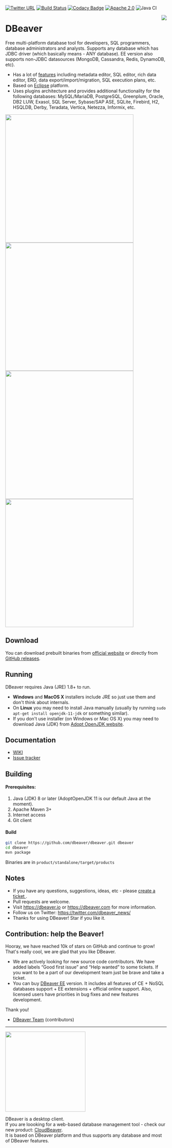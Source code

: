 [![Twitter URL](https://img.shields.io/twitter/url/https/twitter.com/dbeaver_news.svg?style=social&label=Follow%20%40dbeaver_news)](https://twitter.com/dbeaver_news)
[![Build Status](https://travis-ci.org/dbeaver/dbeaver.svg?branch=devel)](https://travis-ci.org/dbeaver/dbeaver)
[![Codacy Badge](https://api.codacy.com/project/badge/Grade/70fbe55885864aa38d246b8180f5916a)](https://www.codacy.com/manual/serge/dbeaver?utm_source=github.com&amp;utm_medium=referral&amp;utm_content=dbeaver/dbeaver&amp;utm_campaign=Badge_Grade)
[![Apache 2.0](https://img.shields.io/github/license/cronn-de/jira-sync.svg)](http://www.apache.org/licenses/LICENSE-2.0)
![Java CI](https://github.com/dbeaver/dbeaver/workflows/Java%20CI/badge.svg)
<!--[![paypal](https://img.shields.io/badge/Donate-PayPal-green.svg)](https://www.paypal.com/cgi-bin/webscr?cmd=_s-xclick&hosted_button_id=KFGAGZ24YZE3C)-->


<img src="https://github.com/dbeaver/dbeaver/wiki/images/dbeaver-icon-64x64.png" align="right"/>

# DBeaver

Free multi-platform database tool for developers, SQL programmers, database administrators and analysts. 
Supports any database which has JDBC driver (which basically means - ANY database). EE version also supports non-JDBC datasources (MongoDB, Cassandra, Redis, DynamoDB, etc).

* Has a lot of <a href="https://github.com/dbeaver/dbeaver/wiki">features</a> including metadata editor, SQL editor, rich data editor, ERD, data export/import/migration, SQL execution plans, etc.
* Based on <a href="http://www.eclipse.org/">Eclipse</a> platform.
* Uses plugins architecture and provides additional functionality for the following databases: MySQL/MariaDB, PostgreSQL, Greenplum, Oracle, DB2 LUW, Exasol, SQL Server, Sybase/SAP ASE, SQLite, Firebird, H2, HSQLDB, Derby, Teradata, Vertica, Netezza, Informix, etc.

<a href="https://dbeaver.io/product/dbeaver-ss-mock.png"><img src="https://dbeaver.io/product/dbeaver-ss-mock.png" width="400"/></a>
<a href="https://dbeaver.io/product/dbeaver-ss-erd.png"><img src="https://dbeaver.io/product/dbeaver-ss-erd.png" width="400"/></a>
<a href="https://dbeaver.io/product/dbeaver-ss-classic-new.png"><img src="https://dbeaver.io/product/dbeaver-ss-classic-new.png" width="400"/></a>
<a href="https://dbeaver.io/product/dbeaver-ss-dark-new.png"><img src="https://dbeaver.io/product/dbeaver-ss-dark-new.png" width="400"/></a>

## Download

You can download prebuilt binaries from <a href="https://dbeaver.io/download" target="_blank">official website</a> or directly from <a href="https://github.com/dbeaver/dbeaver/releases">GitHub releases</a>.

## Running

DBeaver requires Java (JRE) 1.8+ to run.

* <b>Windows</b> and <b>MacOS X</b> installers include JRE so just use them and don't think about internals.
* On <b>Linux</b> you may need to install Java manually (usually by running `sudo apt-get install openjdk-11-jdk` or something similar).
* If you don't use installer (on Windows or Mac OS X) you may need to download Java (JDK) from <a href="https://adoptopenjdk.net/" target="_blank">Adopt OpenJDK website</a>.

## Documentation

* <a href="https://github.com/dbeaver/dbeaver/wiki">WIKI</a>
* <a href="https://github.com/dbeaver/dbeaver/issues">Issue tracker</a>

## Building

#### Prerequisites:

 1. Java (JDK) 8 or later (AdoptOpenJDK 11 is our default Java at the moment).
 2. Apache Maven 3+
 3. Internet access
 4. Git client

#### Build

```sh
git clone https://github.com/dbeaver/dbeaver.git dbeaver
cd dbeaver
mvn package
```
Binaries are in `product/standalone/target/products`

## Notes

- If you have any questions, suggestions, ideas, etc - please <a href="https://github.com/dbeaver/dbeaver/issues">create a ticket </a>.
- Pull requests are welcome.
- Visit https://dbeaver.io or https://dbeaver.com for more information.
- Follow us on Twitter: https://twitter.com/dbeaver_news/
- Thanks for using DBeaver! Star if you like it.

## Contribution: help the Beaver!

Hooray, we have reached 10k of stars on GitHub and continue to grow!
That's really cool, we are glad that you like DBeaver.

- We are actively looking for new source code contributors. We have added labels “Good first issue” and “Help wanted” to some tickets. If you want to be a part of our development team just be brave and take a ticket.
- You can buy <a href="https://dbeaver.com/download">DBeaver EE</a> version. It includes all features of CE + NoSQL databases support + EE extensions + official online support. Also, licensed users have priorities in bug fixes and new features development.

Thank you!  

- <a href="https://github.com/dbeaver/dbeaver/graphs/contributors">DBeaver Team</a> (contributors)

---------

<a href="https://github.com/dbeaver/cloudbeaver/"><img src="https://github.com/dbeaver/cloudbeaver/wiki/images/cloudbeaver-logo.png" width="250"/></a>

DBeaver is a desktop client.  
If you are loooking for a web-based database management tool - check our new product: <a href="https://github.com/dbeaver/cloudbeaver/">CloudBeaver</a>.  
It is based on DBeaver platform and thus supports any database and most of DBeaver features.

